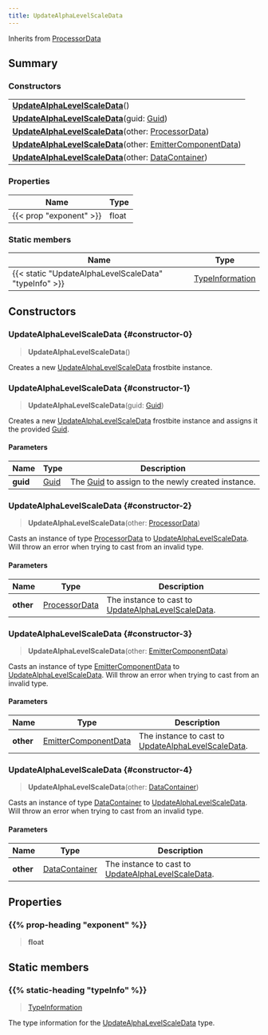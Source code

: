 ```yaml
---
title: UpdateAlphaLevelScaleData
---
```


Inherits from 
[ProcessorData](/vext/ref/fb/processordata)

## Summary
### Constructors
| |
| ----------- |
| **[UpdateAlphaLevelScaleData](#constructor-0)**() |
| **[UpdateAlphaLevelScaleData](#constructor-1)**(guid: [Guid](/vext/ref/shared/class/guid)) |
| **[UpdateAlphaLevelScaleData](#constructor-2)**(other: [ProcessorData](/vext/ref/fb/processordata)) |
| **[UpdateAlphaLevelScaleData](#constructor-3)**(other: [EmitterComponentData](/vext/ref/fb/emittercomponentdata)) |
| **[UpdateAlphaLevelScaleData](#constructor-4)**(other: [DataContainer](/vext/ref/shared/class/datacontainer)) |

### Properties
| Name | Type |
| ---- | ---- |
| {{< prop "exponent" >}} | float |

### Static members
| Name | Type |
| ---- | ---- |
| {{< static "UpdateAlphaLevelScaleData" "typeInfo" >}} | [TypeInformation](/vext/ref/shared/class/typeinformation) |

## Constructors
### UpdateAlphaLevelScaleData {#constructor-0}
> **UpdateAlphaLevelScaleData**()

Creates a new [UpdateAlphaLevelScaleData](/vext/ref/fb/updatealphalevelscaledata) frostbite instance.

### UpdateAlphaLevelScaleData {#constructor-1}
> **UpdateAlphaLevelScaleData**(guid: [Guid](/vext/ref/shared/class/guid))

Creates a new [UpdateAlphaLevelScaleData](/vext/ref/fb/updatealphalevelscaledata) frostbite instance and assigns it the provided [Guid](/vext/ref/shared/class/guid).

#### Parameters
| Name | Type | Description |
| ---- | ---- | ----------- |
| **guid** | [Guid](/vext/ref/shared/class/guid) | The [Guid](/vext/ref/shared/class/guid) to assign to the newly created instance. |

### UpdateAlphaLevelScaleData {#constructor-2}
> **UpdateAlphaLevelScaleData**(other: [ProcessorData](/vext/ref/fb/processordata))

Casts an instance of type [ProcessorData](/vext/ref/fb/processordata) to [UpdateAlphaLevelScaleData](/vext/ref/fb/updatealphalevelscaledata). Will throw an error when trying to cast from an invalid type.

#### Parameters
| Name | Type | Description |
| ---- | ---- | ----------- |
| **other** | [ProcessorData](/vext/ref/fb/processordata) | The instance to cast to [UpdateAlphaLevelScaleData](/vext/ref/fb/updatealphalevelscaledata). |

### UpdateAlphaLevelScaleData {#constructor-3}
> **UpdateAlphaLevelScaleData**(other: [EmitterComponentData](/vext/ref/fb/emittercomponentdata))

Casts an instance of type [EmitterComponentData](/vext/ref/fb/emittercomponentdata) to [UpdateAlphaLevelScaleData](/vext/ref/fb/updatealphalevelscaledata). Will throw an error when trying to cast from an invalid type.

#### Parameters
| Name | Type | Description |
| ---- | ---- | ----------- |
| **other** | [EmitterComponentData](/vext/ref/fb/emittercomponentdata) | The instance to cast to [UpdateAlphaLevelScaleData](/vext/ref/fb/updatealphalevelscaledata). |

### UpdateAlphaLevelScaleData {#constructor-4}
> **UpdateAlphaLevelScaleData**(other: [DataContainer](/vext/ref/shared/class/datacontainer))

Casts an instance of type [DataContainer](/vext/ref/shared/class/datacontainer) to [UpdateAlphaLevelScaleData](/vext/ref/fb/updatealphalevelscaledata). Will throw an error when trying to cast from an invalid type.

#### Parameters
| Name | Type | Description |
| ---- | ---- | ----------- |
| **other** | [DataContainer](/vext/ref/shared/class/datacontainer) | The instance to cast to [UpdateAlphaLevelScaleData](/vext/ref/fb/updatealphalevelscaledata). |

## Properties
### {{% prop-heading "exponent" %}}
> **float**

## Static members
### {{% static-heading "typeInfo" %}}
> [TypeInformation](/vext/ref/shared/class/typeinformation)

The type information for the [UpdateAlphaLevelScaleData](/vext/ref/fb/updatealphalevelscaledata) type.

